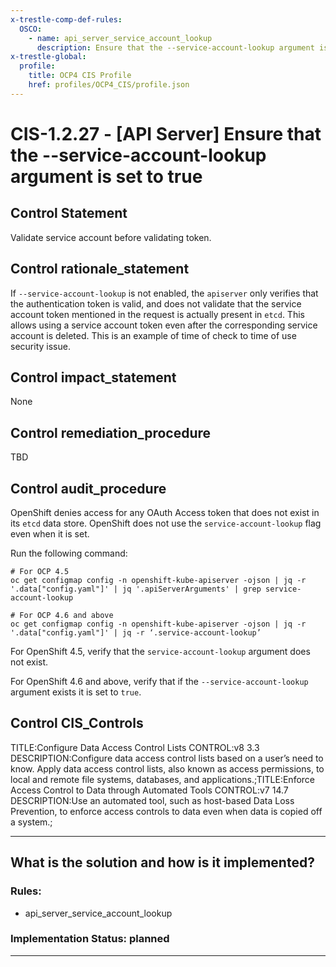 ```yaml
---
x-trestle-comp-def-rules:
  OSCO:
    - name: api_server_service_account_lookup
      description: Ensure that the --service-account-lookup argument is set to true
x-trestle-global:
  profile:
    title: OCP4 CIS Profile
    href: profiles/OCP4_CIS/profile.json
---
```


# CIS-1.2.27 - \[API Server\] Ensure that the --service-account-lookup argument is set to true

## Control Statement

Validate service account before validating token.

## Control rationale_statement

If `--service-account-lookup` is not enabled, the `apiserver` only verifies that the authentication token is valid, and does not validate that the service account token mentioned in the request is actually present in `etcd`. This allows using a service account token even after the corresponding service account is deleted. This is an example of time of check to time of use security issue.

## Control impact_statement

None

## Control remediation_procedure

TBD

## Control audit_procedure

OpenShift denies access for any OAuth Access token that does not exist in its `etcd` data store. OpenShift does not use the `service-account-lookup` flag even when it is set. 

Run the following command:

```
# For OCP 4.5 
oc get configmap config -n openshift-kube-apiserver -ojson | jq -r '.data["config.yaml"]' | jq '.apiServerArguments' | grep service-account-lookup

# For OCP 4.6 and above
oc get configmap config -n openshift-kube-apiserver -ojson | jq -r '.data["config.yaml"]' | jq -r ‘.service-account-lookup’
```

For OpenShift 4.5, verify that the `service-account-lookup` argument does not exist. 

For OpenShift 4.6 and above, verify that if the `--service-account-lookup` argument exists it is set to `true`.

## Control CIS_Controls

TITLE:Configure Data Access Control Lists CONTROL:v8 3.3 DESCRIPTION:Configure data access control lists based on a user’s need to know. Apply data access control lists, also known as access permissions, to local and remote file systems, databases, and applications.;TITLE:Enforce Access Control to Data through Automated Tools CONTROL:v7 14.7 DESCRIPTION:Use an automated tool, such as host-based Data Loss Prevention, to enforce access controls to data even when data is copied off a system.;

______________________________________________________________________

## What is the solution and how is it implemented?

<!-- For implementation status enter one of: implemented, partial, planned, alternative, not-applicable -->

<!-- Note that the list of rules under ### Rules: is read-only and changes will not be captured after assembly to JSON -->

<!-- Add control implementation description here for control: CIS-1.2.27 -->

### Rules:

  - api_server_service_account_lookup

### Implementation Status: planned

______________________________________________________________________
